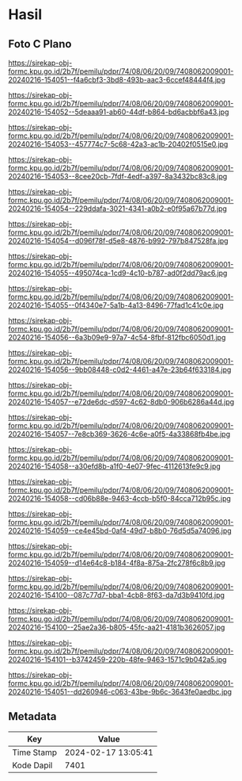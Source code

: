 # Hasil

## Foto C Plano

https://sirekap-obj-formc.kpu.go.id/2b7f/pemilu/pdpr/74/08/06/20/09/7408062009001-20240216-154051--f4a6cbf3-3bd8-493b-aac3-6ccef48444f4.jpg

https://sirekap-obj-formc.kpu.go.id/2b7f/pemilu/pdpr/74/08/06/20/09/7408062009001-20240216-154052--5deaaa91-ab60-44df-b864-bd6acbbf6a43.jpg

https://sirekap-obj-formc.kpu.go.id/2b7f/pemilu/pdpr/74/08/06/20/09/7408062009001-20240216-154053--457774c7-5c68-42a3-ac1b-20402f0515e0.jpg

https://sirekap-obj-formc.kpu.go.id/2b7f/pemilu/pdpr/74/08/06/20/09/7408062009001-20240216-154053--8cee20cb-7fdf-4edf-a397-8a3432bc83c8.jpg

https://sirekap-obj-formc.kpu.go.id/2b7f/pemilu/pdpr/74/08/06/20/09/7408062009001-20240216-154054--229ddafa-3021-4341-a0b2-e0f95a67b77d.jpg

https://sirekap-obj-formc.kpu.go.id/2b7f/pemilu/pdpr/74/08/06/20/09/7408062009001-20240216-154054--d096f78f-d5e8-4876-b992-797b847528fa.jpg

https://sirekap-obj-formc.kpu.go.id/2b7f/pemilu/pdpr/74/08/06/20/09/7408062009001-20240216-154055--495074ca-1cd9-4c10-b787-ad0f2dd79ac6.jpg

https://sirekap-obj-formc.kpu.go.id/2b7f/pemilu/pdpr/74/08/06/20/09/7408062009001-20240216-154055--0f4340e7-5a1b-4a13-8496-77fad1c41c0e.jpg

https://sirekap-obj-formc.kpu.go.id/2b7f/pemilu/pdpr/74/08/06/20/09/7408062009001-20240216-154056--6a3b09e9-97a7-4c54-8fbf-812fbc6050d1.jpg

https://sirekap-obj-formc.kpu.go.id/2b7f/pemilu/pdpr/74/08/06/20/09/7408062009001-20240216-154056--9bb08448-c0d2-4461-a47e-23b64f633184.jpg

https://sirekap-obj-formc.kpu.go.id/2b7f/pemilu/pdpr/74/08/06/20/09/7408062009001-20240216-154057--e72de6dc-d597-4c62-8db0-906b6286a44d.jpg

https://sirekap-obj-formc.kpu.go.id/2b7f/pemilu/pdpr/74/08/06/20/09/7408062009001-20240216-154057--7e8cb369-3626-4c6e-a0f5-4a33868fb4be.jpg

https://sirekap-obj-formc.kpu.go.id/2b7f/pemilu/pdpr/74/08/06/20/09/7408062009001-20240216-154058--a30efd8b-a1f0-4e07-9fec-4112613fe9c9.jpg

https://sirekap-obj-formc.kpu.go.id/2b7f/pemilu/pdpr/74/08/06/20/09/7408062009001-20240216-154058--cd06b88e-9463-4ccb-b5f0-84cca712b95c.jpg

https://sirekap-obj-formc.kpu.go.id/2b7f/pemilu/pdpr/74/08/06/20/09/7408062009001-20240216-154059--ce4e45bd-0af4-49d7-b8b0-76d5d5a74096.jpg

https://sirekap-obj-formc.kpu.go.id/2b7f/pemilu/pdpr/74/08/06/20/09/7408062009001-20240216-154059--d14e64c8-b184-4f8a-875a-2fc278f6c8b9.jpg

https://sirekap-obj-formc.kpu.go.id/2b7f/pemilu/pdpr/74/08/06/20/09/7408062009001-20240216-154100--087c77d7-bba1-4cb8-8f63-da7d3b9410fd.jpg

https://sirekap-obj-formc.kpu.go.id/2b7f/pemilu/pdpr/74/08/06/20/09/7408062009001-20240216-154100--25ae2a36-b805-45fc-aa21-4181b3626057.jpg

https://sirekap-obj-formc.kpu.go.id/2b7f/pemilu/pdpr/74/08/06/20/09/7408062009001-20240216-154101--b3742459-220b-48fe-9463-1571c9b042a5.jpg

https://sirekap-obj-formc.kpu.go.id/2b7f/pemilu/pdpr/74/08/06/20/09/7408062009001-20240216-154051--dd260946-c063-43be-9b6c-3643fe0aedbc.jpg


## Metadata

| Key        | Value               |
| ---------- | ------------------- |
| Time Stamp | 2024-02-17 13:05:41 |
| Kode Dapil | 7401                |



